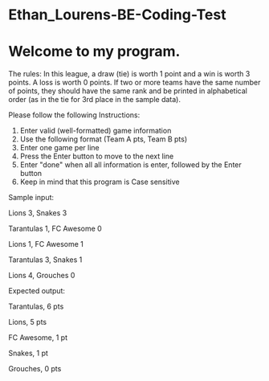 # Ethan_Lourens-BE-Coding-Test
# Welcome to my program.
The rules:
In this league, a draw (tie) is worth 1 point and a win is worth 3 points. A loss is worth 0 points.
If two or more teams have the same number of points, they should have the same rank and be
printed in alphabetical order (as in the tie for 3rd place in the sample data).

Please follow the following Instructions:
1. Enter valid (well-formatted) game information
2. Use the following format (Team A pts, Team B pts)
3. Enter one game per line
4. Press the Enter button to move to the next line
5. Enter "done" when all all information is enter, followed by the Enter button
6. Keep in mind that this program is Case sensitive

Sample input:

Lions 3, Snakes 3 

Tarantulas 1, FC Awesome 0

Lions 1, FC Awesome 1

Tarantulas 3, Snakes 1

Lions 4, Grouches 0

Expected output:

Tarantulas, 6 pts

Lions, 5 pts

FC Awesome, 1 pt

Snakes, 1 pt

Grouches, 0 pts
